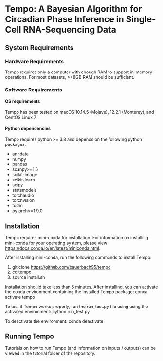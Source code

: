 # Tempo: A Bayesian Algorithm for Circadian Phase Inference in Single-Cell RNA-Sequencing Data

## System Requirements

### Hardware Requirements
Tempo requires only a computer with enough RAM to support in-memory operations. For most datasets, >=8GB RAM should be sufficient.

### Software Requirements

#### OS requirements
Tempo has been tested on macOS 10.14.5 (Mojave), 12.2.1 (Monterey), and CentOS Linux 7.

#### Python dependencies
Tempo requires python >= 3.8 and depends on the following python packages:
  - anndata
  - numpy
  - pandas
  - scanpy>=1.6
  - scikit-image
  - scikit-learn
  - scipy
  - statsmodels
  - torchaudio
  - torchvision
  - tqdm
  - pytorch>=1.9.0

## Installation 

Tempo requires mini-conda for installation. For information on installing mini-conda for your operating system, please view https://docs.conda.io/en/latest/miniconda.html.


After installing mini-conda, run the following commands to install Tempo:
1) git clone https://github.com/bauerbach95/tempo
2) cd tempo
3) source install.sh

Installation should take less than 5 minutes. After installing, you can activate the conda environment containing the installed Tempo package:
conda activate tempo

To test if Tempo works properly, run the run_test.py file using using the activated environment:
python run_test.py

To deactivate the environment:
conda deactivate

## Running Tempo
Tutorials on how to run Tempo (and information on inputs / outputs) can be viewed in the tutorial folder of the repository.



